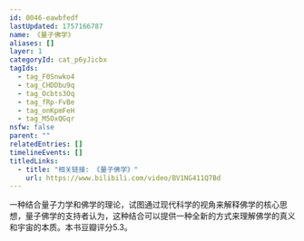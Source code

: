 ```yaml
---
id: 0046-eawbfedf
lastUpdated: 1757166787
name: 《量子佛学》
aliases: []
layer: 1
categoryId: cat_p6yJicbx
tagIds:
  - tag_F0Snwko4
  - tag_CHDDbu9q
  - tag_Ocbts3Oq
  - tag_fRp-FvBe
  - tag_onKpmFeH
  - tag_M5OxQGqr
nsfw: false
parent: ""
relatedEntries: []
timelineEvents: []
titledLinks:
  - title: "相关链接: 《量子佛学》"
    url: https://www.bilibili.com/video/BV1NG411Q7Bd
---
```


一种结合量子力学和佛学的理论，试图通过现代科学的视角来解释佛学的核心思想，量子佛学的支持者认为，这种结合可以提供一种全新的方式来理解佛学的真义和宇宙的本质。本书豆瓣评分5.3。